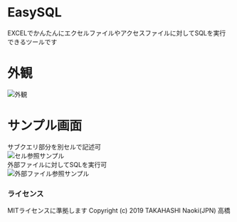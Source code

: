 # EasySQL
EXCELでかんたんにエクセルファイルやアクセスファイルに対してSQLを実行できるツールです

# 外観
![外観](https://user-images.githubusercontent.com/50874513/69812391-6710ae80-1233-11ea-8379-5251d57de4f5.png)

# サンプル画面
サブクエリ部分を別セルで記述可      
![セル参照サンプル](https://user-images.githubusercontent.com/50874513/69870083-1ad87380-12f2-11ea-8a5b-24c149dcfeed.png)  
外部ファイルに対してSQLを実行可      
![外部ファイル参照サンプル](https://user-images.githubusercontent.com/50874513/69870085-1ad87380-12f2-11ea-8e06-4304703bfc0d.png)  


### ライセンス
MITライセンスに準拠します
Copyright (c) 2019 TAKAHASHI Naoki(JPN) 高橋
